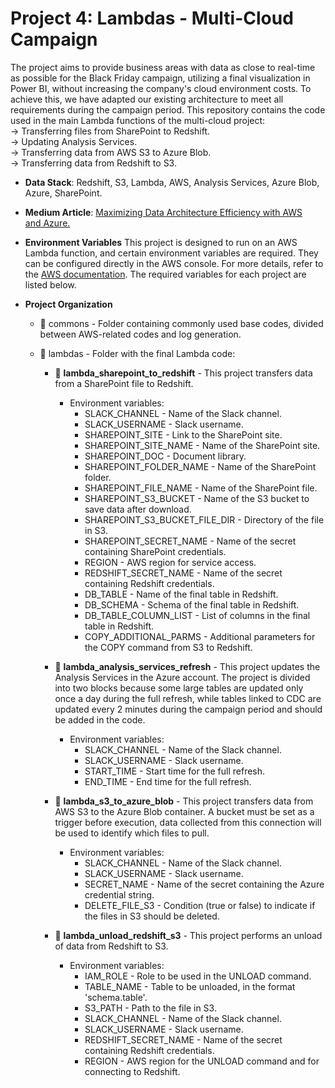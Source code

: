 # Project 4: Lambdas - Multi-Cloud Campaign

The project aims to provide business areas with data as close to real-time as possible for the Black Friday campaign, utilizing a final visualization in Power BI, without increasing the company's cloud environment costs. To achieve this, we have adapted our existing architecture to meet all requirements during the campaign period. This repository contains the code used in the main Lambda functions of the multi-cloud project: \
  → Transferring files from SharePoint to Redshift. \
  → Updating Analysis Services. \
  → Transferring data from AWS S3 to Azure Blob. \
  → Transferring data from Redshift to S3. 

- **Data Stack**: Redshift, S3, Lambda, AWS, Analysis Services, Azure Blob, Azure, SharePoint.

- **Medium Article**: [Maximizing Data Architecture Efficiency with AWS and Azure.](https://medium.com/@alice_thomaz/146395ca42b3)

- **Environment Variables**
This project is designed to run on an AWS Lambda function, and certain environment variables are required. They can be configured directly in the AWS console. For more details, refer to the [AWS documentation](https://docs.aws.amazon.com/lambda/latest/dg/configuration-envvars.html).
The required variables for each project are listed below.

- **Project Organization**
  - :file_folder: commons - Folder containing commonly used base codes, divided between AWS-related codes and log generation.
  - :file_folder: lambdas - Folder with the final Lambda code:

    - :file_folder: **lambda_sharepoint_to_redshift** - This project transfers data from a SharePoint file to Redshift.
      - Environment variables:
        - SLACK_CHANNEL - Name of the Slack channel.
        - SLACK_USERNAME - Slack username.
        - SHAREPOINT_SITE - Link to the SharePoint site.
        - SHAREPOINT_SITE_NAME - Name of the SharePoint site.
        - SHAREPOINT_DOC - Document library.
        - SHAREPOINT_FOLDER_NAME - Name of the SharePoint folder.
        - SHAREPOINT_FILE_NAME - Name of the SharePoint file.
        - SHAREPOINT_S3_BUCKET - Name of the S3 bucket to save data after download.
        - SHAREPOINT_S3_BUCKET_FILE_DIR - Directory of the file in S3.
        - SHAREPOINT_SECRET_NAME - Name of the secret containing SharePoint credentials.
        - REGION - AWS region for service access.
        - REDSHIFT_SECRET_NAME - Name of the secret containing Redshift credentials.
        - DB_TABLE - Name of the final table in Redshift.
        - DB_SCHEMA - Schema of the final table in Redshift.
        - DB_TABLE_COLUMN_LIST - List of columns in the final table in Redshift.
        - COPY_ADDITIONAL_PARMS - Additional parameters for the COPY command from S3 to Redshift.

    - :page_facing_up: **lambda_analysis_services_refresh** - This project updates the Analysis Services in the Azure account. The project is divided into two blocks because some large tables are updated only once a day during the full refresh, while tables linked to CDC are updated every 2 minutes during the campaign period and should be added in the code.
      - Environment variables:
        - SLACK_CHANNEL - Name of the Slack channel.
        - SLACK_USERNAME - Slack username.
        - START_TIME - Start time for the full refresh.
        - END_TIME - End time for the full refresh.

    - :page_facing_up: **lambda_s3_to_azure_blob** - This project transfers data from AWS S3 to the Azure Blob container. A bucket must be set as a trigger before execution, data collected from this connection will be used to identify which files to pull.
      - Environment variables:
        - SLACK_CHANNEL - Name of the Slack channel.
        - SLACK_USERNAME - Slack username.
        - SECRET_NAME - Name of the secret containing the Azure credential string.
        - DELETE_FILE_S3 - Condition (true or false) to indicate if the files in S3 should be deleted.

    - :page_facing_up: **lambda_unload_redshift_s3** - This project performs an unload of data from Redshift to S3.
      - Environment variables:
        - IAM_ROLE - Role to be used in the UNLOAD command.
        - TABLE_NAME - Table to be unloaded, in the format 'schema.table'.
        - S3_PATH - Path to the file in S3.
        - SLACK_CHANNEL - Name of the Slack channel.
        - SLACK_USERNAME - Slack username.
        - REDSHIFT_SECRET_NAME - Name of the secret containing Redshift credentials.
        - REGION - AWS region for the UNLOAD command and for connecting to Redshift.